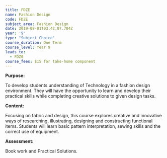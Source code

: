 ```yaml
---
title: FDZE
name: Fashion Design
code: FDZE
subject_area: Fashion Design
date: 2019-08-01T03:42:07.704Z
year: '9'
type: "Subject Choice"
course_duration: One Term
course_level: Year 9
leads_to:
  - FDZ0
course_fees: $15 for take-home component
---
```

**Purpose:**

To develop students understanding of Technology in a fashion design environment. They will have the opportunity to learn and develop their practical skills while completing creative solutions to given design tasks.

**Content:**

Focusing on fabric and design, this course explores creative and innovative ways of researching, illustrating, designing and constructing functional items. Students will learn basic pattern interpretation, sewing skills and the correct use of equipment.

**Assessment:**

Book work and Practical Solutions.
